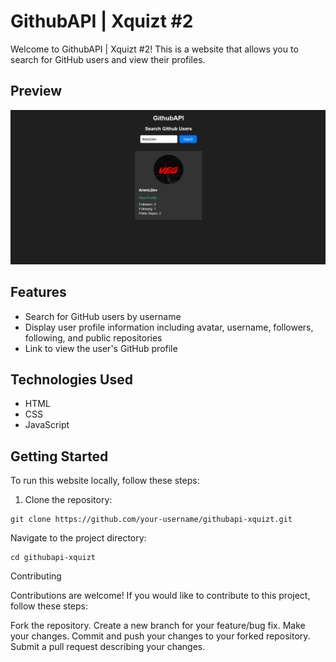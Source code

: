 # GithubAPI | Xquizt #2

Welcome to GithubAPI | Xquizt #2! This is a website that allows you to search for GitHub users and view their profiles.

## Preview

![Preview](./preview.PNG)

## Features

- Search for GitHub users by username
- Display user profile information including avatar, username, followers, following, and public repositories
- Link to view the user's GitHub profile

## Technologies Used

- HTML
- CSS
- JavaScript

## Getting Started

To run this website locally, follow these steps:

1. Clone the repository:


```
git clone https://github.com/your-username/githubapi-xquizt.git
```

Navigate to the project directory:


```
cd githubapi-xquizt
```


Contributing

Contributions are welcome! If you would like to contribute to this project, follow these steps:

Fork the repository.
    Create a new branch for your feature/bug fix.
    Make your changes.
    Commit and push your changes to your forked repository.
    Submit a pull request describing your changes.
